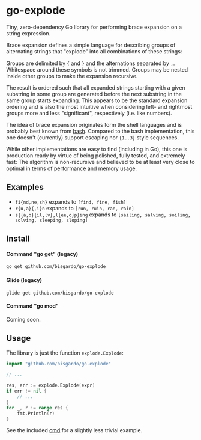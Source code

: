 # go-explode

Tiny, zero-dependency Go library for performing brace expansion on a string expression.

Brace expansion defines a simple language for describing groups of alternating strings that "explode"
into all combinations of these strings:

Groups are delimited by `{` and `}` and the alternations separated by `,`.
Whitespace around these symbols is not trimmed.
Groups may be nested inside other groups to make the expansion recursive.

The result is ordered such that all expanded strings starting with a given substring in some group are generated
before the next substring in the same group starts expanding.
This appears to be the standard expansion ordering and is also the most intuitive when considering
left- and rightmost groups more and less "significant", respectively (i.e. like numbers).

The idea of brace expansion originates form the shell languages and is probably best known from
[bash](https://www.gnu.org/software/bash/manual/html_node/Brace-Expansion.html).
Compared to the bash implementation, this one doesn't (currently) support escaping nor `{1..3}` style sequences.

While other implementations are easy to find (including in Go),
this one is production ready by virtue of being polished, fully tested, and extremely fast:
The algorithm is non-recursive and believed to be at least very close to optimal in terms of performance and memory usage.

## Examples

- `fi{nd,ne,sh}` expands to `[find, fine, fish]`
- `r{u,a}{,i}n` expands to `[run, ruin, ran, rain]`
- `s{{a,o}{il,lv},l{ee,o}p}ing` expands to `[sailing, salving, soiling, solving, sleeping, sloping]`

## Install

#### Command "go get" (legacy)

```shell
go get github.com/bisgardo/go-explode
```

#### Glide (legacy)

```shell
glide get github.com/bisgardo/go-explode
```

#### Command "go mod"

Coming soon.

## Usage

The library is just the function `explode.Explode`:

```go
import "github.com/bisgardo/go-explode"

// ...

res, err := explode.Explode(expr)
if err != nil {
	// ...
}
for _, r := range res {
    fmt.Println(r)
}
```
See the included [cmd](cmd/explode/main.go) for a slightly less trivial example.
